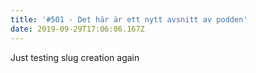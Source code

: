 ```yaml
---
title: '#501 - Det här är ett nytt avsnitt av podden'
date: 2019-09-29T17:06:06.167Z
---
```

Just testing slug creation again
